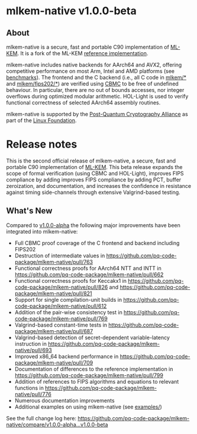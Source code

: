 [//]: # (SPDX-License-Identifier: CC-BY-4.0)
mlkem-native v1.0.0-beta
==================

About
-----

mlkem-native is a secure, fast and portable C90 implementation of [ML-KEM](https://doi.org/10.6028/NIST.FIPS.203).
It is a fork of the ML-KEM [reference implementation](https://github.com/pq-crystals/kyber/tree/main/ref).

mlkem-native includes native backends for AArch64 and AVX2, offering competitive performance on most Arm, Intel and AMD platforms
(see [benchmarks](https://pq-code-package.github.io/mlkem-native/dev/bench/)). The frontend and the C backend (i.e., all C code in [mlkem/*](mlkem) and [mlkem/fips202/*](mlkem/fips202)) are verified
using [CBMC](https://github.com/diffblue/cbmc) to be free of undefined behaviour. In particular, there are no out of
bounds accesses, nor integer overflows during optimized modular arithmetic.
HOL-Light is used to verify functional correctness of selected AArch64 assembly routines.

mlkem-native is supported by the [Post-Quantum Cryptography Alliance](https://pqca.org/) as part of the [Linux Foundation](https://linuxfoundation.org/).

Release notes
=============

This is the second official release of mlkem-native, a secure, fast and portable C90 implementation of [ML-KEM](https://doi.org/10.6028/NIST.FIPS.203).
This beta release expands the scope of formal verification (using CBMC and HOL-Light), improves FIPS compliance by adding improves FIPS compliance by adding PCT, buffer zeroization, and documentation, and increases the confidence in resistance against timing side-channels through extensive Valgrind-based testing.

What's New
----------

Compared to [v1.0.0-alpha](https://github.com/pq-code-package/mlkem-native/releases/tag/v1.0.0-alpha) the following
major improvements have been integrated into mlkem-native:
- Full CBMC proof coverage of the C frontend and backend including FIPS202
- Destruction of intermediate values in https://github.com/pq-code-package/mlkem-native/pull/763
- Functional correctness proofs for AArch64 NTT and INTT in https://github.com/pq-code-package/mlkem-native/pull/662
- Functional correctness proofs for Keccakx1 in https://github.com/pq-code-package/mlkem-native/pull/826 and https://github.com/pq-code-package/mlkem-native/pull/821
- Support for single compilation-unit builds in https://github.com/pq-code-package/mlkem-native/pull/612
- Addition of the pair-wise consistency test in https://github.com/pq-code-package/mlkem-native/pull/769
- Valgrind-based constant-time tests in https://github.com/pq-code-package/mlkem-native/pull/687
- Valgrind-based detection of secret-dependent variable-latency instruction in https://github.com/pq-code-package/mlkem-native/pull/693
- Improved x86_64 backend performance in https://github.com/pq-code-package/mlkem-native/pull/709
- Documentation of differences to the reference implementation in https://github.com/pq-code-package/mlkem-native/pull/799
- Addition of references to FIPS algorithms and equations to relevant functions in https://github.com/pq-code-package/mlkem-native/pull/776
- Numerous documentation improvements
- Additional examples on using mlkem-native (see [examples/](examples/))

See the full change log here: https://github.com/pq-code-package/mlkem-native/compare/v1.0.0-alpha...v1.0.0-beta
